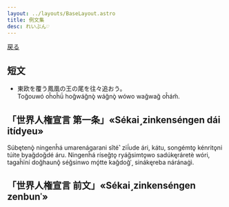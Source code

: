 ```yaml
---
layout: ../layouts/BaseLayout.astro
title: 例文集
desc: れいぶん♡
---
```




[戻る](/.)

## 短文

- 東欧を覆う鳳凰の王の尾を往々追おう。<br>Toğouwó oĥoĥǘ hoğwáğnǫ̀ wáğnǫ̀ wówo wağwağ oĥám̆.

## 「世界人権宣言 第一条」«Sékai˼zinkenséngen dái itídyeu»

Súbętenǫ̀ ningenĥá umarenágarani sǐté˺ ziḯude ári, kátu, songémtǫ kénritǫni túite byağdoğdé áru. Ningenĥá ríseğtǫ ryáğsimtǫwo sadúkęráretè wóri, tagaĥïní doğhaunǫ̂ séğsinwo mǫ́tte kağdoğˈ˼ sinákęreba náránaġì.

## 「世界人権宣言 前文」«Sékai˼zinkenséngen zenbunˈ»

<!--
    人類社会のすべての構成員の固有の尊厳と平等で譲ることのできない権利とを承認することは、世界における自由、正義及び平和の基礎であるので、
    人権の無視及び軽侮が、人類の良心を踏みにじった野蛮行為をもたらし、言論及び信仰の自由が受けられ、恐怖及び欠乏のない世界の到来が、一般の人々の最高の願望として宣言されたので、
    人間が専制と圧迫とに対する最後の手段として反逆に訴えることがないようにするためには、法の支配によって人権保護することが肝要であるので、
    諸国間の友好関係の発展を促進することが、肝要であるので、
    国際連合の諸国民は、国際連合憲章において、基本的人権、人間の尊厳及び価値並びに男女の同権についての信念を再確認し、かつ、一層大きな自由のうちで社会的進歩と生活水準の向上とを促進することを決意したので、
    加盟国は、国際連合と協力して、人権及び基本的自由の普遍的な尊重及び遵守の促進を達成することを誓約したので、
    これらの権利及び自由に対する共通の理解は、この誓約を完全にするためにもっとも重要であるので、
    よって、ここに、国際連合総会は、
    社会の各個人及び各機関が、この世界人権宣言を常に念頭に置きながら、加盟国自身の人民の間にも、また、加盟国の管轄下にある地域の人民の間にも、
    これらの権利と自由との尊重を指導及び教育によって促進すること並びにそれらの普遍的かつ効果的な承認と遵守とを国内的及び国際的な漸進的措置によって確保することに努力するように、
    すべての人民とすべての国とが達成すべき共通の基準として、この世界人権宣言を公布する。
-->
